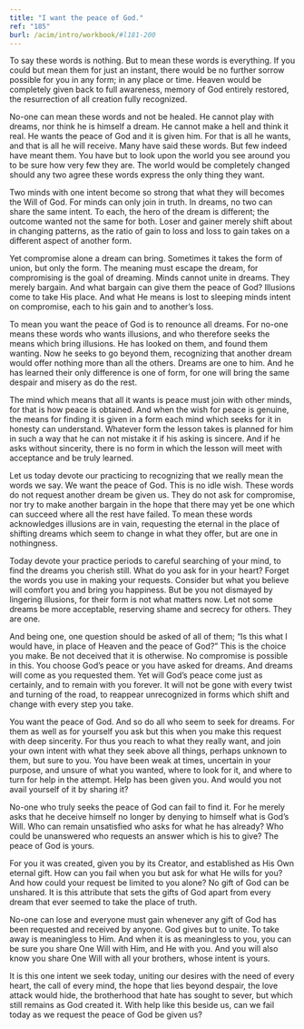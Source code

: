 ```yaml
---
title: "I want the peace of God."
ref: "185"
burl: /acim/intro/workbook/#l181-200
---
```


To say these words is nothing. But to mean these words is everything. If
you could but mean them for just an instant, there would be no further
sorrow possible for you in any form; in any place or time. Heaven would
be completely given back to full awareness, memory of God entirely
restored, the resurrection of all creation fully recognized.

No-one can mean these words and not be healed. He cannot play with
dreams, nor think he is himself a dream. He cannot make a hell and think
it real. He wants the peace of God and it is given him. For that is all
he wants, and that is all he will receive. Many have said these words.
But few indeed have meant them. You have but to look upon the world you
see around you to be sure how very few they are. The world would be
completely changed should any two agree these words express the only
thing they want.

Two minds with one intent become so strong that what they will becomes
the Will of God. For minds can only join in truth. In dreams, no two can
share the same intent. To each, the hero of the dream is different; the
outcome wanted not the same for both. Loser and gainer merely shift
about in changing patterns, as the ratio of gain to loss and loss to
gain takes on a different aspect of another form.

Yet compromise alone a dream can bring. Sometimes it takes the form of
union, but only the form. The meaning must escape the dream, for
compromising is the goal of dreaming. Minds cannot unite in dreams. They
merely bargain. And what bargain can give them the peace of God?
Illusions come to take His place. And what He means is lost to sleeping
minds intent on compromise, each to his gain and to another’s loss.

To mean you want the peace of God is to renounce all dreams. For no-one
means these words who wants illusions, and who therefore seeks the means
which bring illusions. He has looked on them, and found them wanting.
Now he seeks to go beyond them, recognizing that another dream would
offer nothing more than all the others. Dreams are one to him. And he
has learned their only difference is one of form, for one will bring the
same despair and
misery as do the rest.

The mind which means that all it wants is peace must join with other
minds, for that is how peace is obtained. And when the wish for peace is
genuine, the means for finding it is given in a form each mind which
seeks for it in honesty can understand. Whatever form the lesson takes
is planned for him in such a way that he can not mistake it if his
asking is sincere. And if he asks without sincerity, there is no form in
which the lesson will meet with acceptance and be truly learned.

Let us today devote our practicing to recognizing that we really mean
the words we say. We want the peace of God. This is no idle wish. These
words do not request another dream be given us. They do not ask for
compromise, nor try to make another bargain in the hope that there may
yet be one which can succeed where all the rest have failed. To mean
these words acknowledges illusions are in vain, requesting the eternal
in the place of shifting dreams which seem to change in what they offer,
but are one in nothingness.

Today devote your practice periods to careful searching of your mind, to
find the dreams you cherish still. What do you ask for in your heart?
Forget the words you use in making your requests. Consider but what you
believe will comfort you and bring you happiness. But be you not
dismayed by lingering illusions, for their form is not what matters now.
Let not some dreams be more acceptable, reserving shame and secrecy for
others. They are one.

And being one, one question should be asked of all of them; “Is this
what I would have, in place of Heaven and the peace of God?” This is the
choice you make. Be not deceived that it is otherwise. No compromise is
possible in this. You choose God’s peace or you have asked for dreams.
And dreams will come as you requested them. Yet will God’s peace come
just as certainly, and to remain with you forever. It will not be gone
with every twist and turning of the road, to reappear unrecognized in
forms which shift and change with every step you take.

You want the peace of God. And so do all who seem to seek for dreams.
For them as well as for yourself you ask but this when you make this
request with deep sincerity. For thus you reach to what they really
want, and join your own intent with what they seek above all things,
perhaps unknown to them, but sure to you. You have
been weak at times, uncertain in your purpose, and unsure of what you
wanted, where to look for it, and where to turn for help in the attempt.
Help has been given you. And would you not avail yourself of it by
sharing it?

No-one who truly seeks the peace of God can fail to find it. For he
merely asks that he deceive himself no longer by denying to himself what
is God’s Will. Who can remain unsatisfied who asks for what he has
already? Who could be unanswered who requests an answer which is his to
give? The peace of God is yours.

For you it was created, given you by its Creator, and established as His
Own eternal gift. How can you fail when you but ask for what He wills
for you? And how could your request be limited to you alone? No gift of
God can be unshared. It is this attribute that sets the gifts of God
apart from every dream that ever seemed to take the place of truth.

No-one can lose and everyone must gain whenever any gift of God has been
requested and received by anyone. God gives but to unite. To take away
is meaningless to Him. And when it is as meaningless to you, you can be
sure you share One Will with Him, and He with you. And you will also
know you share One Will with all your brothers, whose intent is yours.

It is this one intent we seek today, uniting our desires with the need
of every heart, the call of every mind, the hope that lies beyond
despair, the love attack would hide, the brotherhood that hate has
sought to sever, but which still remains as God created it. With help
like this beside us, can we fail today as we request the peace of God be
given us?

